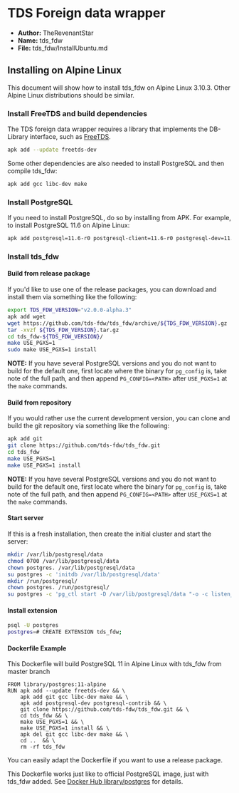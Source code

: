 # TDS Foreign data wrapper

* **Author:** TheRevenantStar
* **Name:** tds_fdw
* **File:** tds_fdw/InstallUbuntu.md

## Installing on Alpine Linux

This document will show how to install tds_fdw on Alpine Linux 3.10.3. Other Alpine Linux distributions should be similar.

### Install FreeTDS and build dependencies

The TDS foreign data wrapper requires a library that implements the DB-Library interface,
such as [FreeTDS](http://www.freetds.org).

```bash
apk add --update freetds-dev
```

Some other dependencies are also needed to install PostgreSQL and then compile tds_fdw:

```bash
apk add gcc libc-dev make
```

### Install PostgreSQL

If you need to install PostgreSQL, do so by installing from APK. For example, to install PostgreSQL 11.6 on Alpine Linux:

```bash
apk add postgresql=11.6-r0 postgresql-client=11.6-r0 postgresql-dev=11.6-r0
```

### Install tds_fdw

#### Build from release package

If you'd like to use one of the release packages, you can download and install them via something like the following:

```bash
export TDS_FDW_VERSION="v2.0.0-alpha.3"
apk add wget
wget https://github.com/tds-fdw/tds_fdw/archive/${TDS_FDW_VERSION}.gz
tar -xvzf ${TDS_FDW_VERSION}.tar.gz
cd tds_fdw-${TDS_FDW_VERSION}/
make USE_PGXS=1
sudo make USE_PGXS=1 install
```

**NOTE:** If you have several PostgreSQL versions and you do not want to build for the default one, first locate where the binary for `pg_config` is, take note of the full path, and then append `PG_CONFIG=<PATH>` after `USE_PGXS=1` at the `make` commands.

#### Build from repository

If you would rather use the current development version, you can clone and build the git repository via something like the following:

```bash
apk add git
git clone https://github.com/tds-fdw/tds_fdw.git
cd tds_fdw
make USE_PGXS=1
make USE_PGXS=1 install
```

**NOTE:** If you have several PostgreSQL versions and you do not want to build for the default one, first locate where the binary for `pg_config` is, take note of the full path, and then append `PG_CONFIG=<PATH>` after `USE_PGXS=1` at the `make` commands.

#### Start server

If this is a fresh installation, then create the initial cluster and start the server:

```bash
mkdir /var/lib/postgresql/data
chmod 0700 /var/lib/postgresql/data
chown postgres. /var/lib/postgresql/data
su postgres -c 'initdb /var/lib/postgresql/data'
mkdir /run/postgresql/
chown postgres. /run/postgresql/
su postgres -c 'pg_ctl start -D /var/lib/postgresql/data "-o -c listen_addresses=\"\""'
```

#### Install extension

```bash
psql -U postgres
postgres=# CREATE EXTENSION tds_fdw;
```

#### Dockerfile Example

This Dockerfile will build PostgreSQL 11 in Alpine Linux with tds_fdw from master branch

```
FROM library/postgres:11-alpine
RUN apk add --update freetds-dev && \
    apk add git gcc libc-dev make && \
    apk add postgresql-dev postgresql-contrib && \
    git clone https://github.com/tds-fdw/tds_fdw.git && \
    cd tds_fdw && \
    make USE_PGXS=1 && \
    make USE_PGXS=1 install && \
    apk del git gcc libc-dev make && \
    cd ..  && \
    rm -rf tds_fdw
```

You can easily adapt the Dockerfile if you want to use a release package.

This Dockerfile works just like to official PostgreSQL image, just with tds_fdw added. See [Docker Hub library/postgres](https://hub.docker.com/_/postgres/) for details.
